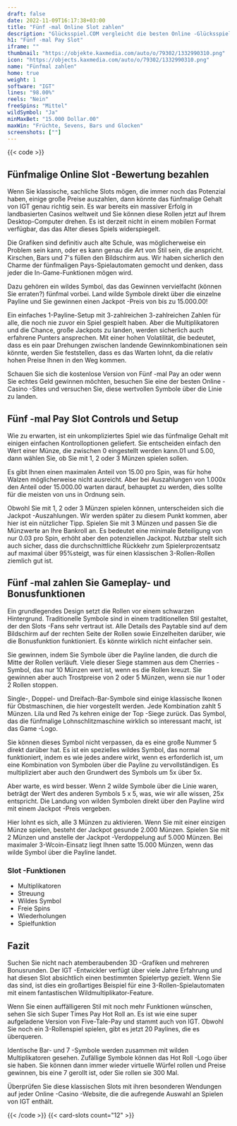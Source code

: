 ```yaml
---
draft: false
date: 2022-11-09T16:17:38+03:00
title: "Fünf -mal Online Slot zahlen"
description: "Glücksspiel.COM vergleicht die besten Online -Glücksspiel -Sites und -spiele der Kanada.  Unabhängige Produktbewertungen und exklusive Anmeldeangebote. Jetzt spielen!"
h1: "Fünf -mal Pay Slot"
iframe: ""
thumbnail: "https://objekte.kaxmedia.com/auto/o/79302/1332990310.png"
icon: "https://objects.kaxmedia.com/auto/o/79302/1332990310.png"
name: "Fünfmal zahlen"
home: true
weight: 1
software: "IGT"
lines: "98.00%"
reels: "Nein"
freeSpins: "Mittel"
wildSymbol: "Ja"
minMaxBet: "15.000 Dollar.00"
maxWin: "Früchte, Sevens, Bars und Glocken"
screenshots: [""]
---
```


{{< code >}}<h2>Fünfmalige Online Slot -Bewertung bezahlen</h2><p>Wenn Sie klassische, sachliche Slots mögen, die immer noch das Potenzial haben, einige große Preise auszahlen, dann könnte das fünfmalige Gehalt von IGT genau richtig sein. Es war bereits ein massiver Erfolg in landbasierten Casinos weltweit und Sie können diese Rollen jetzt auf Ihrem Desktop-Computer drehen. Es ist derzeit nicht in einem mobilen Format verfügbar, das das Alter dieses Spiels widerspiegelt.</p><p>Die Grafiken sind definitiv auch alte Schule, was möglicherweise ein Problem sein kann, oder es kann genau die Art von Stil sein, die anspricht. Kirschen, Bars und 7's füllen den Bildschirm aus. Wir haben sicherlich den Charme der fünfmaligen Pays-Spielautomaten gemocht und denken, dass jeder die In-Game-Funktionen mögen wird.</p><p>Dazu gehören ein wildes Symbol, das das Gewinnen vervielfacht (können Sie erraten?) fünfmal vorbei. Land wilde Symbole direkt über die einzelne Payline und Sie gewinnen einen Jackpot -Preis von bis zu 15.000.00!</p><p>Ein einfaches 1-Payline-Setup mit 3-zahlreichen 3-zahlreichen Zahlen für alle, die noch nie zuvor ein Spiel gespielt haben. Aber die Multiplikatoren und die Chance, große Jackpots zu landen, werden sicherlich auch erfahrene Punters ansprechen. Mit einer hohen Volatilität, die bedeutet, dass es ein paar Drehungen zwischen landende Gewinnkombinationen sein könnte, werden Sie feststellen, dass es das Warten lohnt, da die relativ hohen Preise Ihnen in den Weg kommen.</p><p>Schauen Sie sich die kostenlose Version von Fünf -mal Pay an oder wenn Sie echtes Geld gewinnen möchten, besuchen Sie eine der besten Online -Casino -Sites und versuchen Sie, diese wertvollen Symbole über die Linie zu landen.</p><h2>Fünf -mal Pay Slot Controls und Setup</h2><p>Wie zu erwarten, ist ein unkompliziertes Spiel wie das fünfmalige Gehalt mit einigen einfachen Kontrolloptionen geliefert. Sie entscheiden einfach den Wert einer Münze, die zwischen 0 eingestellt werden kann.01 und 5.00, dann wählen Sie, ob Sie mit 1, 2 oder 3 Münzen spielen sollen.</p><p>Es gibt Ihnen einen maximalen Anteil von 15.00 pro Spin, was für hohe Walzen möglicherweise nicht ausreicht. Aber bei Auszahlungen von 1.000x den Anteil oder 15.000.00 warten darauf, behauptet zu werden, dies sollte für die meisten von uns in Ordnung sein.</p><p>Obwohl Sie mit 1, 2 oder 3 Münzen spielen können, unterscheiden sich die Jackpot -Auszahlungen. Wir werden später zu diesem Punkt kommen, aber hier ist ein nützlicher Tipp. Spielen Sie mit 3 Münzen und passen Sie die Münzwerte an Ihre Bankroll an. Es bedeutet eine minimale Beteiligung von nur 0.03 pro Spin, erhöht aber den potenziellen Jackpot. Nutzbar stellt sich auch sicher, dass die durchschnittliche Rückkehr zum Spielerprozentsatz auf maximal über 95%steigt, was für einen klassischen 3-Rollen-Rollen ziemlich gut ist.</p><h2>Fünf -mal zahlen Sie Gameplay- und Bonusfunktionen</h2><p>Ein grundlegendes Design setzt die Rollen vor einem schwarzen Hintergrund. Traditionelle Symbole sind in einem traditionellen Stil gestaltet, der den Slots -Fans sehr vertraut ist. Alle Details des Paytable sind auf dem Bildschirm auf der rechten Seite der Rollen sowie Einzelheiten darüber, wie die Bonusfunktion funktioniert. Es könnte wirklich nicht einfacher sein.</p><p>Sie gewinnen, indem Sie Symbole über die Payline landen, die durch die Mitte der Rollen verläuft. Viele dieser Siege stammen aus dem Cherries -Symbol, das nur 10 Münzen wert ist, wenn es die Rollen kreuzt. Sie gewinnen aber auch Trostpreise von 2 oder 5 Münzen, wenn sie nur 1 oder 2 Rollen stoppen.</p><p>Single-, Doppel- und Dreifach-Bar-Symbole sind einige klassische Ikonen für Obstmaschinen, die hier vorgestellt werden. Jede Kombination zahlt 5 Münzen. Lila und Red 7s kehren einige der Top -Siege zurück. Das Symbol, das die fünfmalige Lohnschlitzmaschine wirklich so interessant macht, ist das Game -Logo.</p><p>Sie können dieses Symbol nicht verpassen, da es eine große Nummer 5 direkt darüber hat. Es ist ein spezielles wildes Symbol, das normal funktioniert, indem es wie jedes andere wirkt, wenn es erforderlich ist, um eine Kombination von Symbolen über die Payline zu vervollständigen. Es multipliziert aber auch den Grundwert des Symbols um 5x über 5x.</p><p>Aber warte, es wird besser. Wenn 2 wilde Symbole über die Linie waren, beträgt der Wert des anderen Symbols 5 x 5, was, wie wir alle wissen, 25x entspricht. Die Landung von wilden Symbolen direkt über den Payline wird mit einem Jackpot -Preis vergeben.</p><p>Hier lohnt es sich, alle 3 Münzen zu aktivieren. Wenn Sie mit einer einzigen Münze spielen, besteht der Jackpot gesunde 2.000 Münzen. Spielen Sie mit 2 Münzen und anstelle der Jackpot -Verdoppelung auf 5.000 Münzen. Bei maximaler 3-Wcoin-Einsatz liegt Ihnen satte 15.000 Münzen, wenn das wilde Symbol über die Payline landet.</p><h3>
Slot -Funktionen</h3><ul>
<li></span>
Multiplikatoren</li>
<li></span>
Streuung</li>
<li></span>
Wildes Symbol</li>
<li></span>
Freie Spins</li>
<li></span>
Wiederholungen</li>
<li></span>
Spielfunktion</li></ul><h2>Fazit</h2><p>Suchen Sie nicht nach atemberaubenden 3D -Grafiken und mehreren Bonusrunden. Der IGT -Entwickler verfügt über viele Jahre Erfahrung und hat diesen Slot absichtlich einen bestimmten Spielertyp gezielt. Wenn Sie das sind, ist dies ein großartiges Beispiel für eine 3-Rollen-Spielautomaten mit einem fantastischen Wildmultiplikator-Feature.</p><p>Wenn Sie einen auffälligeren Stil mit noch mehr Funktionen wünschen, sehen Sie sich Super Times Pay Hot Roll an. Es ist wie eine super aufgeladene Version von Five-Tale-Pay und stammt auch von IGT. Obwohl Sie noch ein 3-Rollenspiel spielen, gibt es jetzt 20 Paylines, die es überqueren.</p><p>Identische Bar- und 7 -Symbole werden zusammen mit wilden Multiplikatoren gesehen. Zufällige Symbole können das Hot Roll -Logo über sie haben. Sie können dann immer wieder virtuelle Würfel rollen und Preise gewinnen, bis eine 7 gerollt ist, oder Sie rollen sie 300 Mal.</p><p>Überprüfen Sie diese klassischen Slots mit ihren besonderen Wendungen auf jeder Online -Casino -Website, die die aufregende Auswahl an Spielen von IGT enthält.</p>{{< /code >}}
 {{< card-slots count="12" >}}